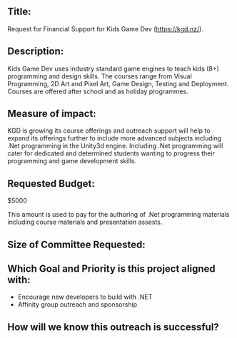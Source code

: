 ## Title: 

Request for Financial Support for Kids Game Dev (https://kgd.nz/).

## Description:

Kids Game Dev uses industry standard game engines to teach kids (8+) programming and design skills. The courses range from Visual Programming, 2D Art and Pixel Art, Game Design, Testing and Deployment. Courses are offered after school and as holiday programmes.

## Measure of impact:

KGD is growing its course offerings and outreach support will help to expand its offerings further to include more advanced subjects including .Net programming in the Unity3d engine. Including .Net programming will cater for dedicated and determined students wanting to progress their programming and game development skills.

## Requested Budget:

$5000

This amount is used to pay for the authoring of .Net programming materials including course materials and presentation assests.

## Size of Committee Requested:


## Which Goal and Priority is this project aligned with:

- Encourage new developers to build with .NET
- Affinity group outreach and sponsorship

## How will we know this outreach is successful?

